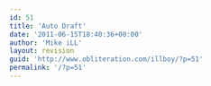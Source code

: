 ```yaml
---
id: 51
title: 'Auto Draft'
date: '2011-06-15T18:40:36+00:00'
author: 'Mike iLL'
layout: revision
guid: 'http://www.obliteration.com/illboy/?p=51'
permalink: '/?p=51'
---
```


